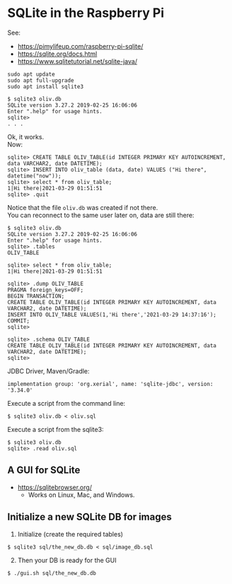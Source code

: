 # SQLite in the Raspberry Pi

See:
- <https://pimylifeup.com/raspberry-pi-sqlite/>
- <https://sqlite.org/docs.html>
- <https://www.sqlitetutorial.net/sqlite-java/>

```
sudo apt update
sudo apt full-upgrade
sudo apt install sqlite3
```

```
$ sqlite3 oliv.db
SQLite version 3.27.2 2019-02-25 16:06:06
Enter ".help" for usage hints.
sqlite>
. . . 
```
Ok, it works.  
Now:
```
sqlite> CREATE TABLE OLIV_TABLE(id INTEGER PRIMARY KEY AUTOINCREMENT, data VARCHAR2, date DATETIME);
sqlite> INSERT INTO oliv_table (data, date) VALUES ("Hi there", datetime("now"));
sqlite> select * from oliv_table;
1|Hi there|2021-03-29 01:51:51
sqlite> .quit
```
Notice that the file `oliv.db` was created if not there.  
You can reconnect to the same user later on, data are still there:
```
$ sqlite3 oliv.db
SQLite version 3.27.2 2019-02-25 16:06:06
Enter ".help" for usage hints.
sqlite> .tables
OLIV_TABLE

sqlite> select * from oliv_table;
1|Hi there|2021-03-29 01:51:51

sqlite> .dump OLIV_TABLE
PRAGMA foreign_keys=OFF;
BEGIN TRANSACTION;
CREATE TABLE OLIV_TABLE(id INTEGER PRIMARY KEY AUTOINCREMENT, data VARCHAR2, date DATETIME);
INSERT INTO OLIV_TABLE VALUES(1,'Hi there','2021-03-29 14:37:16');
COMMIT;
sqlite> 

sqlite> .schema OLIV_TABLE 
CREATE TABLE OLIV_TABLE(id INTEGER PRIMARY KEY AUTOINCREMENT, data VARCHAR2, date DATETIME);
sqlite> 
```

JDBC Driver, Maven/Gradle:
```
implementation group: 'org.xerial', name: 'sqlite-jdbc', version: '3.34.0'
```

Execute a script from the command line:
```
$ sqlite3 oliv.db < oliv.sql
```
Execute a script from the sqlite3:
```
$ sqlite3 oliv.db
sqlite> .read oliv.sql
```

## A GUI for SQLite

- <https://sqlitebrowser.org/>
    - Works on Linux, Mac, and Windows.

## Initialize a new SQLite DB for images
1. Initialize (create the required tables)
```
$ sqlite3 sql/the_new_db.db < sql/image_db.sql
```
2. Then your DB is ready for the GUI
```
$ ./gui.sh sql/the_new_db.db
```
